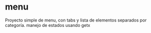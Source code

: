 # menu

Proyecto simple de menu, con tabs y lista de elementos separados por categoría.
manejo de estados usando getx 